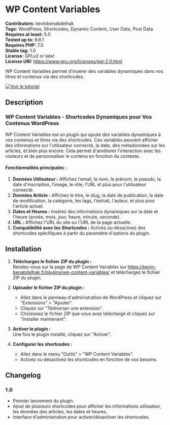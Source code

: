 # WP Content Variables

**Contributors:** kevinbenabdelhak  
**Tags:** WordPress, Shortcodes, Dynamic Content, User Data, Post Data  
**Requires at least:** 5.0  
**Tested up to:** 6.6.1  
**Requires PHP:** 7.0  
**Stable tag:** 1.0  
**License:** GPLv2 or later  
**License URI:** https://www.gnu.org/licenses/gpl-2.0.html  

WP Content Variables permet d'insérer des variables dynamiques dans vos titres et contenus via des shortcodes.

[![Voir le tutoriel](https://img.youtube.com/vi/Uo1DvV-8SUA/maxresdefault.jpg)](https://www.youtube.com/watch?v=Uo1DvV-8SUA&ab_channel=KevinBenabdelhak)

## Description

### WP Content Variables - Shortcodes Dynamiques pour Vos Contenus WordPress

WP Content Variables est un plugin qui ajoute des variables dynamiques à vos contenus et titres via des shortcodes. Ces variables peuvent afficher des informations sur l'utilisateur connecté, la date, des métadonnées sur les articles, et bien plus encore. Cela permet d'améliorer l'interaction avec les visiteurs et de personnaliser le contenu en fonction du contexte.

#### Fonctionnalités principales :
1. **Données Utilisateur :** Affichez l'email, le nom, le prénom, le pseudo, la date d'inscription, l'image, le rôle, l'URL et plus pour l'utilisateur connecté.
2. **Données Article :** Affichez le titre, le slug, la date de publication, la date de modification, la catégorie, les tags, l'extrait, l'auteur, et plus pour l'article actuel.
3. **Dates et Heures :** Insérez des informations dynamiques sur la date et l'heure (année, mois, jour, heure, minute, seconde).
4. **URL :** Affichez l'URL du site ou l'URL de la page actuelle.
5. **Compatibilité avec les Shortcodes :** Activez ou désactivez des shortcodes spécifiques à partir du paramètre d'options du plugin.

## Installation

1. **Téléchargez le fichier ZIP du plugin :**  
    Rendez-vous sur la page de WP Content Variables sur https://kevin-benabdelhak.fr/plugins/wp-content-variables/ et téléchargez le fichier ZIP du plugin.

2. **Uploader le fichier ZIP du plugin :**
    - Allez dans le panneau d'administration de WordPress et cliquez sur "Extensions" > "Ajouter".
    - Cliquez sur "Téléverser une extension".
    - Choisissez le fichier ZIP que vous avez téléchargé et cliquez sur "Installer maintenant".

3. **Activer le plugin :**  
    Une fois le plugin installé, cliquez sur "Activer".

4. **Configurer les shortcodes :**
    - Allez dans le menu "Outils" > "WP Content Variables".
    - Activez ou désactivez les shortcodes en fonction de vos besoins.

## Changelog

### 1.0
* Premier lancement du plugin.
* Ajout de plusieurs shortcodes pour afficher les informations utilisateur, les données des articles, les dates et heures.
* Interface d'administration pour activer/désactiver les shortcodes.
